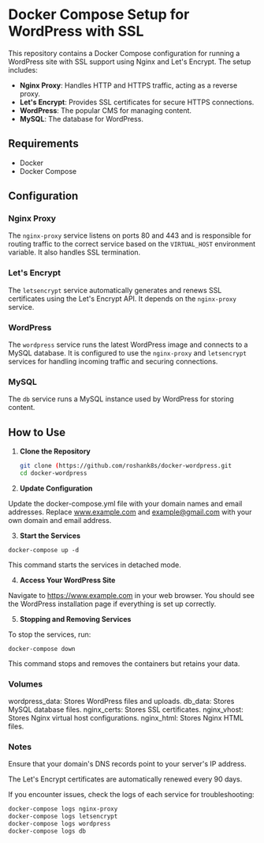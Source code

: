 # Docker Compose Setup for WordPress with SSL

This repository contains a Docker Compose configuration for running a WordPress site with SSL support using Nginx and Let's Encrypt. The setup includes:

- **Nginx Proxy**: Handles HTTP and HTTPS traffic, acting as a reverse proxy.
- **Let's Encrypt**: Provides SSL certificates for secure HTTPS connections.
- **WordPress**: The popular CMS for managing content.
- **MySQL**: The database for WordPress.

## Requirements

- Docker
- Docker Compose

## Configuration

### Nginx Proxy

The `nginx-proxy` service listens on ports 80 and 443 and is responsible for routing traffic to the correct service based on the `VIRTUAL_HOST` environment variable. It also handles SSL termination.

### Let's Encrypt

The `letsencrypt` service automatically generates and renews SSL certificates using the Let's Encrypt API. It depends on the `nginx-proxy` service.

### WordPress

The `wordpress` service runs the latest WordPress image and connects to a MySQL database. It is configured to use the `nginx-proxy` and `letsencrypt` services for handling incoming traffic and securing connections.

### MySQL

The `db` service runs a MySQL instance used by WordPress for storing content.

## How to Use

1. **Clone the Repository**

   ```sh
   git clone (https://github.com/roshank8s/docker-wordpress.git
   cd docker-wordpress
2. **Update Configuration**

Update the docker-compose.yml file with your domain names and email addresses. Replace www.example.com and example@gmail.com with your own domain and email address.

3. **Start the Services**

`docker-compose up -d`

This command starts the services in detached mode.

4. **Access Your WordPress Site**

Navigate to https://www.example.com in your web browser. You should see the WordPress installation page if everything is set up correctly.

5. **Stopping and Removing Services**

To stop the services, run:

`docker-compose down`

This command stops and removes the containers but retains your data.

### Volumes
wordpress_data: Stores WordPress files and uploads.
db_data: Stores MySQL database files.
nginx_certs: Stores SSL certificates.
nginx_vhost: Stores Nginx virtual host configurations.
nginx_html: Stores Nginx HTML files.

### Notes
Ensure that your domain's DNS records point to your server's IP address.

The Let's Encrypt certificates are automatically renewed every 90 days.

If you encounter issues, check the logs of each service for troubleshooting:

```sh
docker-compose logs nginx-proxy
docker-compose logs letsencrypt
docker-compose logs wordpress
docker-compose logs db
